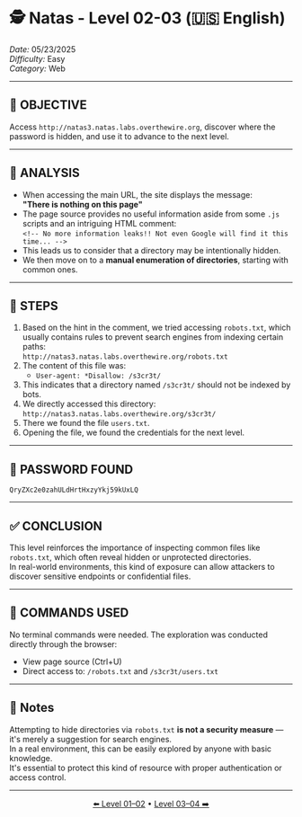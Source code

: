 # 🕵️ Natas - Level 02-03 (🇺🇸 English)  
*Date:* 05/23/2025  
*Difficulty:* Easy  
*Category:* Web

---

## 🎯 OBJECTIVE

Access `http://natas3.natas.labs.overthewire.org`, discover where the password is hidden, and use it to advance to the next level.

---

## 🔎 ANALYSIS

- When accessing the main URL, the site displays the message:  
  **"There is nothing on this page"**
- The page source provides no useful information aside from some `.js` scripts and an intriguing HTML comment:  
  `<!-- No more information leaks!! Not even Google will find it this time... -->`
- This leads us to consider that a directory may be intentionally hidden.
- We then move on to a **manual enumeration of directories**, starting with common ones.

---

## 🧱 STEPS

1. Based on the hint in the comment, we tried accessing `robots.txt`, which usually contains rules to prevent search engines from indexing certain paths:  
   `http://natas3.natas.labs.overthewire.org/robots.txt`
2. The content of this file was:
   - `User-agent: *Disallow: /s3cr3t/`
3. This indicates that a directory named `/s3cr3t/` should not be indexed by bots.
4. We directly accessed this directory:  
   `http://natas3.natas.labs.overthewire.org/s3cr3t/`
5. There we found the file `users.txt`.
6. Opening the file, we found the credentials for the next level.

---

## 🔑 PASSWORD FOUND

```
QryZXc2e0zahULdHrtHxzyYkj59kUxLQ
```

---

## ✅ CONCLUSION

This level reinforces the importance of inspecting common files like `robots.txt`, which often reveal hidden or unprotected directories.  
In real-world environments, this kind of exposure can allow attackers to discover sensitive endpoints or confidential files.

---

## 🧪 COMMANDS USED

No terminal commands were needed. The exploration was conducted directly through the browser:

- View page source (Ctrl+U)  
- Direct access to: `/robots.txt` and `/s3cr3t/users.txt`

---

## 🧠 Notes

Attempting to hide directories via `robots.txt` **is not a security measure** — it's merely a suggestion for search engines.  
In a real environment, this can be easily explored by anyone with basic knowledge.  
It's essential to protect this kind of resource with proper authentication or access control.

---

<p align="center">
  <a href="../Natas01-02/Readme-US.md">⬅️ Level 01–02</a> • 
  <a href="../Natas03-04/Readme-US.md">Level 03–04 ➡️</a>
</p>


